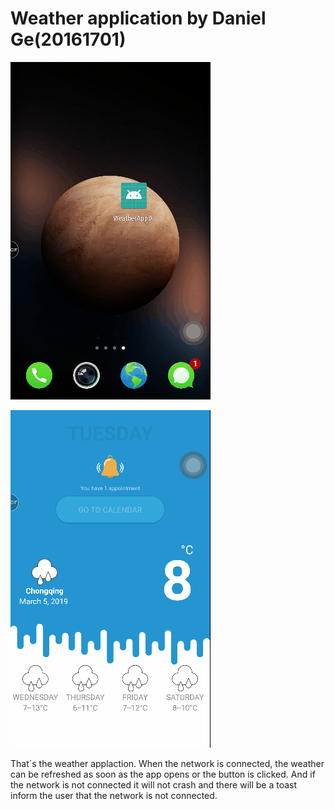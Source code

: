 # Weather application by Daniel Ge(20161701)

![Weather application1](display/show1.gif)

![Weather application2](display/show2.gif)

That´s the weather applaction. When the network is connected, the weather can be refreshed as soon as the app opens or the button is clicked. And if the network is not connected it will not crash and there will be a toast inform the user that the network is not connected.
